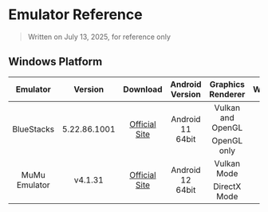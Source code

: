 # Emulator Reference

> Written on July 13, 2025, for reference only

## Windows Platform

<table>
<thead>
<tr>
<th>Emulator</th>
<th>Version</th>
<th>Download</th>
<th>Android Version</th>
<th>Graphics Renderer</th>
<th>With×MEETS</th>
<th>Fes×Live</th>
<th>Video Streaming/Playback</th>
<th>Rootable</th>
</tr>
</thead>
<tbody style="text-align: center;">
<tr>
<td rowspan="2">BlueStacks</td>
<td rowspan="2">5.22.86.1001</td>
<td rowspan="2"><a href="https://www.bluestacks.com/" target="_blank">Official Site</a></td>
<td rowspan="2">Android 11 64bit</td>
<td>Vulkan and OpenGL</td>
<td>✅</td>
<td>✅</td>
<td>❌</td>
<td rowspan="2">✅</td>
</tr>
<tr>
<td>OpenGL only</td>
<td>✅</td>
<td>❌</td>
<td>✅</td>
</tr>
<tr>
<td rowspan="2">MuMu Emulator</td>
<td rowspan="2">v4.1.31</td>
<td rowspan="2"><a href="https://www.mumuplayer.com//" target="_blank">Official Site</a></td>
<td rowspan="2">Android 12 64bit</td>
<td>Vulkan Mode</td>
<td>✅</td>
<td>❌</td>
<td>❌</td>
<td rowspan="2">✅</td>
</tr>
<tr>
<td>DirectX Mode</td>
<td>✅</td>
<td>❌</td>
<td>❌</td>
</tr>
</tbody>
</table>
